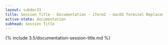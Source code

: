 ```yaml
---
layout: subdoc33
title: Session Title - Documentation - iTerm2 - macOS Terminal Replacement
active-state: documentation
subhead: Session Title
---
```

{% include 3.5/documentation-session-title.md %}

